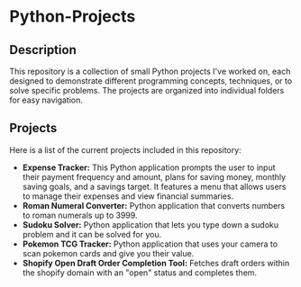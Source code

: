 # Python-Projects

## Description

This repository is a collection of small Python projects I've worked on, each designed to demonstrate different programming concepts, techniques, or to solve specific problems. The projects are organized into individual folders for easy navigation.

## Projects

Here is a list of the current projects included in this repository:

- **Expense Tracker:** This Python application prompts the user to input their payment frequency and amount, plans for saving money, monthly saving goals, and a savings target. It features a menu that allows users to manage their expenses and view financial summaries.
- **Roman Numeral Converter:** Python application that converts numbers to roman numerals up to 3999.
- **Sudoku Solver:** Python application that lets you type down a sudoku problem and it can be solved for you.
- **Pokemon TCG Tracker:** Python application that uses your camera to scan pokemon cards and give you their value.
- **Shopify Open Draft Order Completion Tool:** Fetches draft orders within the shopify domain with an "open" status and completes them. 
